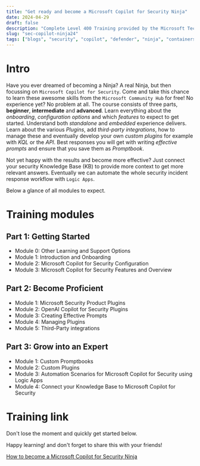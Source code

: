 ```yaml
---
title: "Get ready and become a Microsoft Copilot for Security Ninja"
date: 2024-04-29
draft: false
description: "Complete Level 400 Training provided by the Microsoft Tech Community"
slug: "sec-copilot-ninja24"
tags: ["blogs", "security", "copilot", "defender", "ninja", "containers", "course", "logicApps", "SOAR" ]
---
```


# Intro

Have you ever dreamed of becoming a Ninja? A real Ninja, but then focussing on `Microsoft Copilot for Security`. Come and take this chance to learn these awesome skills from the `Microsoft Community Hub` for free! No experience yet? No problem at all. The course consists of three parts, **beginner**, **intermediate** and **advanced**. Learn everything about the *onboarding*, *configuration options* and which *features* to expect to get started. Understand both *standalone* and *embedded* experience delivers. Learn about the various *Plugins*, add *third-party integrations*, how to manage these and eventually develop your own *custom plugins* for example with  *KQL* or the *API*. Best responses you will get with writing *effective prompts* and ensure that you save them as *Promptbook*.

Not yet happy with the results and become more effective? Just connect your security Knowledge Base (KB) to provide more context to get more relevant answers. Eventually we can automate the whole security incident response workflow with `Logic Apps`. 


Below a glance of all modules to expect.

# Training modules

## Part 1: Getting Started
- Module 0: Other Learning and Support Options
- Module 1: Introduction and Onboarding
- Module 2: Microsoft Copilot for Security Configuration
- Module 3: Microsoft Copilot for Security Features and Overview

## Part 2: Become Proficient
- Module 1: Microsoft Security Product Plugins
- Module 2: OpenAI Copilot for Security Plugins
- Module 3: Creating Effective Prompts
- Module 4: Managing Plugins
- Module 5: Third-Party integrations

## Part 3: Grow into an Expert
- Module 1: Custom Promptbooks
- Module 2: Custom Plugins
- Module 3: Automation Scenarios for Microsoft Copilot for Security using Logic Apps
- Module 4: Connect your Knowledge Base to Microsoft Copilot for Security

# Training link

Don't lose the moment and quickly get started below.

Happy learning! and don't forget to share this with your friends!

[How to become a Microsoft Copilot for Security Ninja](https://techcommunity.microsoft.com/t5/microsoft-security-copilot-blog/how-to-become-a-microsoft-copilot-for-security-ninja-the/ba-p/4106928)